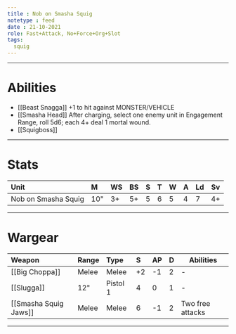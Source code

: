 ```yaml
---
title : Nob on Smasha Squig
notetype : feed
date : 21-10-2021
role: Fast+Attack, No+Force+Org+Slot
tags:
  squig
---
```


---

# Abilities

- [[Beast Snagga]] +1 to hit against MONSTER/VEHICLE
- [[Smasha Head]] After charging, select one enemy unit in Engagement Range, roll 5d6; each 4+ deal 1 mortal wound.
- [[Squigboss]]

---

# Stats

| Unit                | M   | WS  | BS  | S   | T   | W   | A   | Ld  | Sv  |
|:------------------- |:--- |:--- |:--- |:--- |:--- |:--- |:--- |:--- | --- |
| Nob on Smasha Squig | 10" | 3+  | 5+  | 5   | 6   | 5   | 4   | 7   | 4+  |

---

# Wargear

| Weapon                | Range | Type     | S   | AP  | D   | Abilities        |
|:--------------------- |:----- |:-------- |:--- |:--- |:--- | ---------------- |
| [[Big Choppa]]        | Melee | Melee    | +2  | -1  | 2   | -                |
| [[Slugga]]            | 12"   | Pistol 1 | 4   | 0   | 1   | -                |
| [[Smasha Squig Jaws]] | Melee | Melee    | 6   | -1  | 2   | Two free attacks |

---